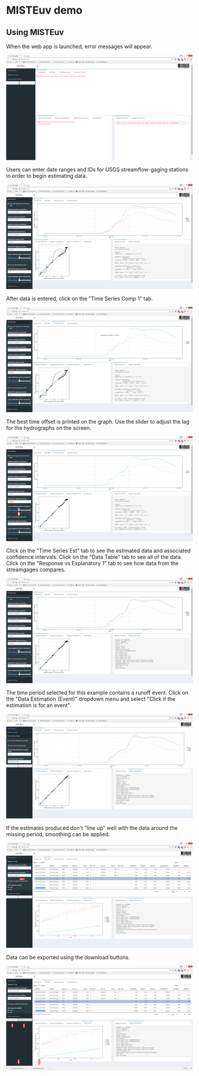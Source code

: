 MISTEuv demo
================

Using MISTEuv
-------------

When the web app is launched, error messages will appear.

![Screenshot1](imgFiles/img1.png)

Users can enter date ranges and IDs for USGS streamflow-gaging stations in order to begin estimating data.

![Screenshot2](imgFiles/img2.PNG)

After data is entered, click on the "Time Series Comp 1" tab.

![Screenshot3](imgFiles/img3.PNG)

The best time offset is printed on the graph. Use the slider to adjust the lag for the hydrographs on the screen.

![Screenshot4](imgFiles/img4.PNG)

Click on the "Time Series Est" tab to see the estimated data and associated confidence intervals. Click on the "Data Table" tab to see all of the data. Click on the "Response vs Explanatory 1" tab to see how data from the streamgages compares.

![Screenshot5](imgFiles/img5.PNG)

The time period selected for this example contains a runoff event. Click on the "Data Estimation (Event)" dropdown menu and select "Click if the estimation is for an event".

![Screenshot6](imgFiles/img6.PNG)

If the estimates produced don't "line up" well with the data around the missing period, smoothing can be applied.

![Screenshot7](imgFiles/img7.PNG)

Data can be exported using the download buttons.

![Screenshot8](imgFiles/img8.PNG)
